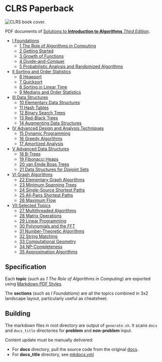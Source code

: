 # CLRS Paperback

![CLRS book cover.](https://github.com/hendraanggrian/CLRS-Paperback/raw/assets/images/preview.png)

PDF documents of [Solutions to **Introduction to Algorithms** _Third Edition_](https://github.com/walkccc/CLRS/).

- [I Foundations](https://github.com/hendraanggrian/CLRS-Paperback/raw/assets/cheatsheet1.pdf)
  - [1 The Role of Algorithms in Computing](https://github.com/hendraanggrian/CLRS-Paperback/raw/assets/chapter1.pdf)
  - [2 Getting Started](https://github.com/hendraanggrian/CLRS-Paperback/raw/assets/chapter2.pdf)
  - [3 Growth of Functions](https://github.com/hendraanggrian/CLRS-Paperback/raw/assets/chapter3.pdf)
  - [4 Divide-and-Conquer](https://github.com/hendraanggrian/CLRS-Paperback/raw/assets/chapter4.pdf)
  - [5 Probabilistic Analysis and Randomized Algorithms](https://github.com/hendraanggrian/CLRS-Paperback/raw/assets/chapter5.pdf)
- [II Sorting and Order Statistics](https://github.com/hendraanggrian/CLRS-Paperback/raw/assets/cheatsheet2.pdf)
  - [6 Heapsort](https://github.com/hendraanggrian/CLRS-Paperback/raw/assets/chapter6.pdf)
  - [7 Quicksort](https://github.com/hendraanggrian/CLRS-Paperback/raw/assets/chapter7.pdf)
  - [8 Sorting in Linear Time](https://github.com/hendraanggrian/CLRS-Paperback/raw/assets/chapter8.pdf)
  - [9 Medians and Order Statistics](https://github.com/hendraanggrian/CLRS-Paperback/raw/assets/chapter9.pdf)
- [III Data Structures](https://github.com/hendraanggrian/CLRS-Paperback/raw/assets/cheatsheet3.pdf)
  - [10 Elementary Data Structures](https://github.com/hendraanggrian/CLRS-Paperback/raw/assets/chapter10.pdf)
  - [11 Hash Tables](https://github.com/hendraanggrian/CLRS-Paperback/raw/assets/chapter11.pdf)
  - [12 Binary Search Trees](https://github.com/hendraanggrian/CLRS-Paperback/raw/assets/chapter12.pdf)
  - [13 Red-Black Trees](https://github.com/hendraanggrian/CLRS-Paperback/raw/assets/chapter13.pdf)
  - [14 Augmenting Data Structures](https://github.com/hendraanggrian/CLRS-Paperback/raw/assets/chapter14.pdf)
- [IV Advanced Design and Analysis Techniques](https://github.com/hendraanggrian/CLRS-Paperback/raw/assets/cheatsheet4.pdf)
  - [15 Dynamic Programming](https://github.com/hendraanggrian/CLRS-Paperback/raw/assets/chapter15.pdf)
  - [16 Greedy Algorithms](https://github.com/hendraanggrian/CLRS-Paperback/raw/assets/chapter16.pdf)
  - [17 Amortized Analysis](https://github.com/hendraanggrian/CLRS-Paperback/raw/assets/chapter17.pdf)
- [V Advanced Data Structures](https://github.com/hendraanggrian/CLRS-Paperback/raw/assets/cheatsheet5.pdf)
  - [18 B-Trees](https://github.com/hendraanggrian/CLRS-Paperback/raw/assets/chapter18.pdf)
  - [19 Fibonacci Heaps](https://github.com/hendraanggrian/CLRS-Paperback/raw/assets/chapter19.pdf)
  - [20 van Emde Boas Trees](https://github.com/hendraanggrian/CLRS-Paperback/raw/assets/chapter20.pdf)
  - [21 Data Structures for Disjoint Sets](https://github.com/hendraanggrian/CLRS-Paperback/raw/assets/chapter21.pdf)
- [VI Graph Algorithms](https://github.com/hendraanggrian/CLRS-Paperback/raw/assets/cheatsheet6.pdf)
  - [22 Elementary Graph Algorithms](https://github.com/hendraanggrian/CLRS-Paperback/raw/assets/chapter22.pdf)
  - [23 Minimum Spanning Trees](https://github.com/hendraanggrian/CLRS-Paperback/raw/assets/chapter23.pdf)
  - [24 Single-Source Shortest Paths](https://github.com/hendraanggrian/CLRS-Paperback/raw/assets/chapter24.pdf)
  - [25 All-Pairs Shortest Paths](https://github.com/hendraanggrian/CLRS-Paperback/raw/assets/chapter25.pdf)
  - [26 Maximum Flow](https://github.com/hendraanggrian/CLRS-Paperback/raw/assets/chapter26.pdf)
- [VII Selected Topics](https://github.com/hendraanggrian/CLRS-Paperback/raw/assets/cheatsheet7.pdf)
  - [27 Multithreaded Algorithms](https://github.com/hendraanggrian/CLRS-Paperback/raw/assets/chapter27.pdf)
  - [28 Matrix Operations](https://github.com/hendraanggrian/CLRS-Paperback/raw/assets/chapter28.pdf)
  - [29 Linear Programming](https://github.com/hendraanggrian/CLRS-Paperback/raw/assets/chapter29.pdf)
  - [30 Polynomials and the FFT](https://github.com/hendraanggrian/CLRS-Paperback/raw/assets/chapter30.pdf)
  - [31 Number-Theoretic Algorithms](https://github.com/hendraanggrian/CLRS-Paperback/raw/assets/chapter31.pdf)
  - [32 String Matching](https://github.com/hendraanggrian/CLRS-Paperback/raw/assets/chapter32.pdf)
  - [33 Computational Geometry](https://github.com/hendraanggrian/CLRS-Paperback/raw/assets/chapter33.pdf)
  - [34 NP-Completeness](https://github.com/hendraanggrian/CLRS-Paperback/raw/assets/chapter34.pdf)
  - [35 Approximation Algorithms](https://github.com/hendraanggrian/CLRS-Paperback/raw/assets/chapter35.pdf)

## Specification

Each **topic** (such as *1 The Role of Algorithms in Computing*) are exported
using [Markdown PDF Styles](https://github.com/hendraanggrian/markdown-pdf-styles/).

The **sections** (such as *I Foundations*) are all the topics combined in 3x2
landscape layout, particularly useful as cheatsheet.

## Building

The markdown files in root directory are output of `generate.sh`. It
scans `docs` and `docs_title` directories for **problem** and **non-problem**
input.

Content update must be manually delivered:

- For **docs** directory, pull the source code from the original [docs](https://github.com/walkccc/CLRS/tree/main/docs/).
- For **docs_title** directory, see [mkdocs.yml](https://github.com/walkccc/CLRS/blob/main/mkdocs.yml)
